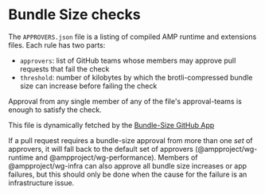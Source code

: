 # Bundle Size checks

The `APPROVERS.json` file is a listing of compiled AMP runtime and extensions
files. Each rule has two parts:

- `approvers`: list of GitHub teams whose members may approve pull requests that
  fail the check
- `threshold`: number of kilobytes by which the brotli-compressed bundle size
  can increase before failing the check

Approval from any single member of any of the file's approval-teams is enough to
satisfy the check.

This file is dynamically fetched by the [Bundle-Size GitHub App](https://github.com/ampproject/amp-github-apps/tree/master/bundle-size)

If a pull request requires a bundle-size approval from more than one _set_ of
approvers, it will fall back to the default set of approvers
(@ampproject/wg-runtime and @ampproject/wg-performance). Members of
@ampproject/wg-infra can also approve all bundle size increases or app failures,
but this should only be done when the cause for the failure is an infrastructure
issue.
